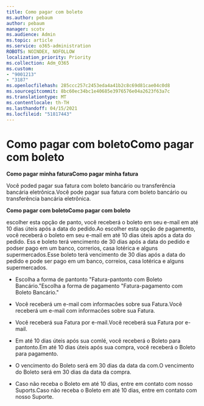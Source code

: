 ```yaml
---
title: Como pagar com boleto
ms.author: pebaum
author: pebaum
manager: scotv
ms.audience: Admin
ms.topic: article
ms.service: o365-administration
ROBOTS: NOINDEX, NOFOLLOW
localization_priority: Priority
ms.collection: Adm_O365
ms.custom:
- "9001213"
- "3187"
ms.openlocfilehash: 285ccc257c2453eda4a41b2c8c69d81cae04c0d8
ms.sourcegitcommit: 8bc60ec34bc1e40685e3976576e04a2623f63a7c
ms.translationtype: MT
ms.contentlocale: th-TH
ms.lasthandoff: 04/15/2021
ms.locfileid: "51817443"
---
```

# <a name="como-pagar-com-boleto"></a><span data-ttu-id="08a3b-102">Como pagar com boleto</span><span class="sxs-lookup"><span data-stu-id="08a3b-102">Como pagar com boleto</span></span>

<span data-ttu-id="08a3b-103">**Como pagar minha fatura**</span><span class="sxs-lookup"><span data-stu-id="08a3b-103">**Como pagar minha fatura**</span></span>

<span data-ttu-id="08a3b-104">Você poded pagar sua fatura com boleto bancário ou transferência bancária eletrônica.</span><span class="sxs-lookup"><span data-stu-id="08a3b-104">Você pode pagar sua fatura com boleto bancário ou transferência bancária eletrônica.</span></span>

<span data-ttu-id="08a3b-105">**Como pagar com boleto**</span><span class="sxs-lookup"><span data-stu-id="08a3b-105">**Como pagar com  boleto**</span></span>

<span data-ttu-id="08a3b-106">escolher esta opção de panto, você receberá o boleto em seu e-mail em até 10 dias úteis após a data do pedido.</span><span class="sxs-lookup"><span data-stu-id="08a3b-106">Ao escolher  esta opção de pagamento, você receberá o boleto em seu e-mail em até 10 dias úteis após a data do pedido.</span></span> <span data-ttu-id="08a3b-107">Ess e boleto terá vencimento de 30 dias após a data do pedido e podser pago em um banco, correrios, casa lotérica e alguns supermercados.</span><span class="sxs-lookup"><span data-stu-id="08a3b-107">Esse boleto terá vencimento de 30 dias após a data do pedido e pode ser pago em um banco, correios, casa lotérica e alguns supermercados.</span></span>

- <span data-ttu-id="08a3b-108">Escolha a forma de pantonto "Fatura-pantonto com Boleto Bancário."</span><span class="sxs-lookup"><span data-stu-id="08a3b-108">Escolha a forma de pagamento "Fatura-pagamento com Boleto Bancário."</span></span>

- <span data-ttu-id="08a3b-109">Você receberá um e-mail com informacões sobre sua Fatura.</span><span class="sxs-lookup"><span data-stu-id="08a3b-109">Você receberá um e-mail com informacões sobre sua Fatura.</span></span>

- <span data-ttu-id="08a3b-110">Você receberá sua Fatura por e-mail.</span><span class="sxs-lookup"><span data-stu-id="08a3b-110">Você receberá sua Fatura por e-mail.</span></span>

- <span data-ttu-id="08a3b-111">Em até 10 dias úteis após sua comlé, você receberá o Boleto para pantonto.</span><span class="sxs-lookup"><span data-stu-id="08a3b-111">Em até 10 dias úteis após sua compra, você receberá o Boleto para pagamento.</span></span>

- <span data-ttu-id="08a3b-112">O vencimento do Boleto será em 30 dias da data da com.</span><span class="sxs-lookup"><span data-stu-id="08a3b-112">O vencimento do Boleto será em 30 dias da data da compra.</span></span>

- <span data-ttu-id="08a3b-113">Caso não receba o Boleto em até 10 dias, entre em contato com nosso Suports.</span><span class="sxs-lookup"><span data-stu-id="08a3b-113">Caso não receba o Boleto em até 10 dias, entre em contato com nosso Suporte.</span></span>


